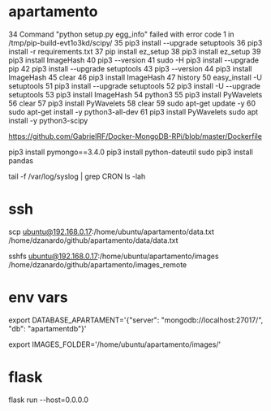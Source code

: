 # apartamento

   34  Command "python setup.py egg_info" failed with error code 1 in /tmp/pip-build-evt1o3kd/scipy/
   35  pip3 install --upgrade setuptools
   36  pip3 install -r requirements.txt
   37  pip install ez_setup
   38  pip3 install ez_setup
   39  pip3 install ImageHash
   40  pip3 --version
   41  sudo -H pip3 install --upgrade pip
   42  pip3 install --upgrade setuptools
   43  pip3 --version
   44  pip3 install ImageHash
   45  clear
   46  pip3 install ImageHash
   47  history
   50  easy_install -U setuptools
   51  pip3 install --upgrade setuptools
   52  pip3 install -U --upgrade setuptools
   53  pip3 install ImageHash
   54  python3
   55  pip3 install PyWavelets
   56  clear
   57  pip3 install PyWavelets
   58  clear
   59  sudo apt-get update -y
   60  sudo apt-get install -y python3-all-dev
   61  pip3 install PyWavelets
sudo apt install -y python3-scipy

https://github.com/GabrielRF/Docker-MongoDB-RPi/blob/master/Dockerfile

pip3 install pymongo==3.4.0
pip3 install python-dateutil
sudo pip3 install pandas



tail -f /var/log/syslog | grep CRON
ls -lah

# ssh

scp ubuntu@192.168.0.17:/home/ubuntu/apartamento/data.txt /home/dzanardo/github/apartamento/data/data.txt


sshfs ubuntu@192.168.0.17:/home/ubuntu/apartamento/images /home/dzanardo/github/apartamento/images_remote


# env vars
export DATABASE_APARTAMENT='{"server": "mongodb://localhost:27017/", "db": "apartamentdb"}'

export IMAGES_FOLDER='/home/ubuntu/apartamento/images/'


# flask

flask run --host=0.0.0.0